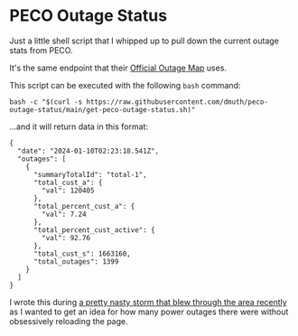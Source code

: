 # PECO Outage Status

Just a little shell script that I whipped up to pull down the current outage stats from PECO.

It's the same endpoint that their [Official Outage Map](https://www.peco.com/outages/experiencing-an-outage/outage-map) uses.

This script can be executed with the following `bash` command:

`bash -c "$(curl -s https://raw.githubusercontent.com/dmuth/peco-outage-status/main/get-peco-outage-status.sh)"`

...and it will return data in this format:

```
{
  "date": "2024-01-10T02:23:18.541Z",
  "outages": [
    {
      "summaryTotalId": "total-1",
      "total_cust_a": {
        "val": 120405
      },
      "total_percent_cust_a": {
        "val": 7.24
      },
      "total_percent_cust_active": {
        "val": 92.76
      },
      "total_cust_s": 1663160,
      "total_outages": 1399
    }
  ]
}
```

I wrote this during [a pretty nasty storm that blew through the area recently](https://www.nbcphiladelphia.com/weather/powerful-storm-expected-to-hit-philly-on-tuesday/3738811/)
as I wanted to get an idea for how many power outages there were without obsessively reloading the page.



